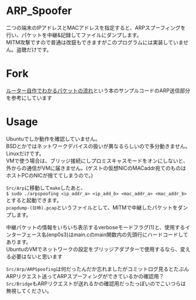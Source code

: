 # ARP_Spoofer
二つの端末のIPアドレスとMACアドレスを指定すると、ARPスプーフィングを行い、パケットを中継&記録してファイルにダンプします。  
MITM攻撃ですので普通は改竄もできますがこのプログラムには実装していません。盗聴だけです。

# Fork
[ルーター自作でわかるパケットの流れ](http://gihyo.jp/book/2011/978-4-7741-4745-1/support)という本のサンプルコードのARP送信部分を参考にしています

# Usage
Ubuntuでしか動作を確認していません。  
BSDとかではネットワークデバイスの扱いが異なるらしいので多分動きません。Linuxだけです。  
VMで使う場合は、ブリッジ接続にしプロミスキャスモードをオンにしないと、外からの通信がVMに届きません。(ゲストの仮想NICのMACaddr宛てのものはホストPCのNICが捨ててしまうので。)  
  
`Src/Arp`に移動して`make`したあと、  
`$ sudo ./arpspoofing <ip_addr_a> <ip_add_b> <mac_addr_a> <mac_addr_b>`  
とすると起動できます。  
`pcapdump-(日時).pcap`というファイルとして、MITMで中継したパケットをダンプします。

中継パケットの情報をいちいち表示するverboseモードフラグ(1)と、使用するインターフェース名(enp0s3)はmain.cのmain関数内の先頭行にハードコードしてあります。  
UbuntuのVMでネットワークの設定をブリッジアダプターで使用するなら、変える必要はないと思います  
  
`Src/Arp/ARPSpoofing`は何だったんだか忘れましたがコミットログ見るとたぶんARPリクエスト送ってARPスプーフィングができているかの確認用？  
`Src/Bridge`もARPリクエストが送れるかの確認用だったっぽいのでこいつらは無視してください。

# 
